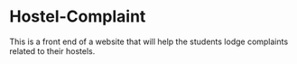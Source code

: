 # Hostel-Complaint
This is a front end of a website that will help the students lodge complaints related to their hostels.
